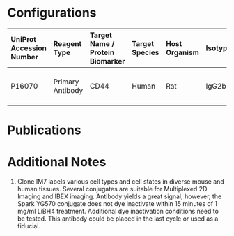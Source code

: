 # Configurations

| UniProt Accession Number   | Reagent Type     | Target Name / Protein Biomarker   | Target Species   | Host Organism   | Isotype   | Clonality   | Vendor    |   Catalog Number | Conjugate    | RRID       | Availability   | Method        | Tissue Preservation               | Target Tissue   | Tissue State   | Detergent         | Antigen Retrieval Conditions   | Dye Inactivation Conditions   | Recommend   | Agree               | Disagree   | Contributor         | Notes       |
|:---------------------------|:-----------------|:----------------------------------|:-----------------|:----------------|:----------|:------------|:----------|-----------------:|:-------------|:-----------|:---------------|:--------------|:----------------------------------|:----------------|:---------------|:------------------|:-------------------------------|:------------------------------|:------------|:--------------------|:-----------|:--------------------|:------------|
| P16070                     | Primary Antibody | CD44                              | Human            | Rat             | IgG2b     | IM7         | BioLegend |           103074 | Spark YG 570 | AB_2892265 | Stock          | IBEX2D Manual | 1:4 Cytofix/Cytoperm Fixed Frozen | Thymus          | NA             | 0.3% Triton-X-100 | NA                             | NA                            | Yes         | 0000-0003-4379-8967 | NA         | 0000-0003-4379-8967 | [1](#notes) |

# Publications



# Additional Notes

<a name="notes"></a>
1. Clone IM7 labels various cell types and cell states in diverse mouse and human tissues. Several conjugates are suitable for Multiplexed 2D Imaging and IBEX imaging. Antibody yields a great signal; however, the Spark YG570 conjugate does not dye inactivate within 15 minutes of 1 mg/ml LiBH4 treatment. Additional dye inactivation conditions need to be tested. This antibody could be placed in the last cycle or used as a fiducial.
